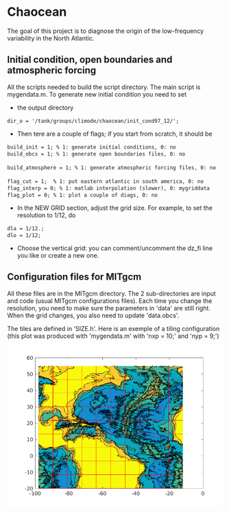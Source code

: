 # Chaocean

The goal of this project is to diagnose the origin of the low-frequency variability in the North Atlantic.

## Initial condition, open boundaries and atmospheric forcing

All the scripts needed to build the script directory. The main script is mygendata.m. To generate new initial condition you need to set

- the output directory
```
dir_o = '/tank/groups/climode/chaocean/init_cond97_12/';
```

- Then tere are a couple of flags; if you start from scratch, it should be
```
build_init = 1; % 1: generate initial conditions, 0: no
build_obcs = 1; % 1: generate open boundaries files, 0: no

build_atmosphere = 1; % 1: generate atmospheric forcing files, 0: no

flag_cut = 1;  % 1: put eastern atlantic in south america, 0: no
flag_interp = 0; % 1: matlab interpolation (slower), 0: mygriddata
flag_plot = 0; % 1: plot a couple of diags, 0: no
```

- In the NEW GRID section, adjust the grid size. For example, to set the resolution to 1/12, do
```
dla = 1/12.;
dlo = 1/12;
```

- Choose the vertical grid: you can comment/uncomment the dz_fi line you like or create a new one.

## Configuration files for MITgcm

All these files are in the MITgcm directory. The 2 sub-directories are input and code (usual MITgcm configurations files). Each time you change the resolution, you need to make sure the parameters in 'data' are still right. When the grid changes, you also need to update 'data.obcs'.

The tiles are defined in 'SIZE.h'. Here is an exemple of a tiling configuration
(this plot was produced with 'mygendata.m' with   'nxp = 10;' and  'nyp = 9;')

![alt tag](scripts/topo_tiles.png)
